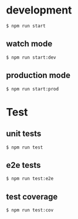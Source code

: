 # development

    $ npm run start

## watch mode

    $ npm run start:dev

## production mode

    $ npm run start:prod

# Test
## unit tests
    $ npm run test
    

## e2e tests

    $ npm run test:e2e

## test coverage

    $ npm run test:cov
